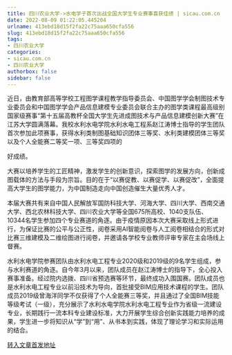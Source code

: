 ```yaml
---
title: 四川农业大学->水电学子首次出战全国大学生专业赛事喜获佳绩 | sicau.com.cn
date: 2022-08-09 01:22:05.445204
urlname: 413ebd18d15f2fa22c75aaa650cfa556
slug: 413ebd18d15f2fa22c75aaa650cfa556
tags: 
- 四川农业大学
categories:
- sicau.com.cn
- 四川农业大学
authorbox: false
sidebar: false
---
```

近日，由教育部高等学校工程图学课程教学指导委员会、中国图学学会制图技术专业委员会和中国图学学会产品信息建模专业委员会联合主办的图学类课程最高级别国家级赛事“第十五届高教杯全国大学生先进成图技术与产品信息建模创新大赛”在江苏大学圆满落幕。我校水利水电学院水利水电工程系赵江涛博士指导的学生团队首次参加此项赛事，获得水利类制图基础知识团体三等奖、水利类建模团体三等奖以及个人全能赛二等奖一项、三等奖四项的
<!--more-->
好成绩。

大赛以培养学生的工匠精神，激发学生的创新意识，探索图学的发展方向，创新成图载体的方法与手段为宗旨。目的在于“以赛促教、以赛促学、以赛促改”，全面提高大学生的图学能力，为中国制造走向中国创造催生大量优秀人才。

本届大赛共有来自中国人民解放军国防科技大学、河海大学、四川大学、西南交通大学、西北农林科技大学、四川农业大学等全国675所高校、1040支队伍、10344名学生参加四个专业赛道的角逐。由于疫情原因本次大赛采取线上形式进行，为保证比赛的公平与公正性，阅卷采用AI智能阅卷与人工阅卷相结合的形式对比赛三维建模及二维绘图进行阅卷，并邀请各学校专业教师评审专家在主会场线上督赛。

水利水电学院参赛团队由水利水电工程专业2020级和2019级的9名学生组成，参与水利赛道的角逐。自今年3月以来，团队成员在赵江涛博士的指导下，全心投入赛事准备。经过院内选拨、四川省预选赛等环节，最终成功入围国赛。团队成员也是水利水电工程专业以前沿技术为导向，首批接受BIM应用技术课程的学生。团队成员2019级曾海洋同学不仅获得了个人全能赛三等奖，并且通过了全国BIM技能等级考试（一级），充分展示了水利水电学院水利水电工程专业作为省级一流建设专业，长期践行一流本科专业建设标准，大力开展学生综合创新实践能力培养的成果，学生进一步将知识从“学”到“用”、从书本到实践，体现了理论学习和实际运用的结合。



[转入文章首发地址](https://news.sicau.edu.cn/info/1078/69093.htm)